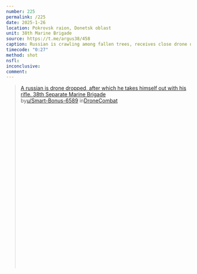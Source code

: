 ```yaml
---
number: 225
permalink: /225
date: 2025-1-26
location: Pokrovsk raion, Donetsk oblast
unit: 38th Marine Brigade
source: https://t.me/argus38/458
caption: Russian is crawling among fallen trees, receives close drone drop. He first tries his AK and proceeds with shooting himself
timecode: "0:27"
method: shot
nsfl: 
inconclusive: 
comment: 
---
```

<blockquote class="reddit-embed-bq" style="height:500px" data-embed-height="566"><a href="https://www.reddit.com/r/DroneCombat/comments/1iak485/a_russian_is_drone_dropped_after_which_he_takes/">A russian is drone dropped, after which he takes himself out with his rifle. 38th Separate Marine Brigade</a><br> by<a href="https://www.reddit.com/user/Smart-Bonus-6589/">u/Smart-Bonus-6589</a> in<a href="https://www.reddit.com/r/DroneCombat/">DroneCombat</a></blockquote><script async="" src="https://embed.reddit.com/widgets.js" charset="UTF-8"></script>